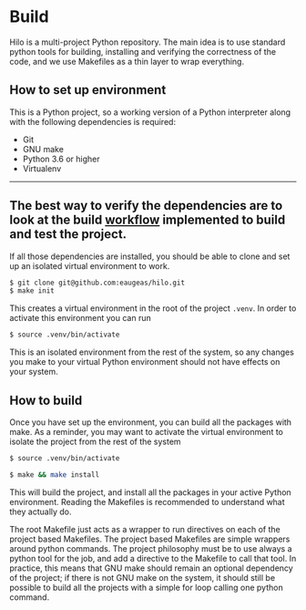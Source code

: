 # Build
Hilo is a multi-project Python repository. The main idea is to use standard
python tools for building, installing and verifying the correctness of the code,
and we use Makefiles as a thin layer to wrap everything.

## How to set up environment
This is a Python project, so a working version of a Python interpreter along
with the following dependencies is required:
 - Git
 - GNU make
 - Python 3.6 or higher
 - Virtualenv

---
The best way to verify the dependencies are to look at the build
[workflow](.github/workflows/build.yml) implemented to build and test the
project.
---
 
If all those dependencies are installed, you should be able to clone and set up
an isolated virtual environment to work.

```sh
$ git clone git@github.com:eaugeas/hilo.git
$ make init
```

This creates a virtual environment in the root of the project `.venv`. In order
to activate this environment you can run

```sh
$ source .venv/bin/activate
```

This is an isolated environment from the rest of the system, so any changes you
make to your virtual Python environment should not have effects on your system.

## How to build
Once you have set up the environment, you can build all the packages with make.
As a reminder, you may want to activate the virtual environment to isolate the
project from the rest of the system

```sh
$ source .venv/bin/activate
```


```sh
$ make && make install
```

This will build the project, and install all the packages in your active Python
environment. Reading the Makefiles is recommended to understand what they
actually do.

The root Makefile just acts as a wrapper to run directives on each of the
project based Makefiles. The project based Makefiles are simple wrappers around
python commands. The project philosophy must be to use always a python tool for
the job, and add a directive to the Makefile to call that tool. In practice,
this means that GNU make should remain an optional dependency of the project; if
there is not GNU make on the system, it should still be possible to build all
the projects with a simple for loop calling one python command.
